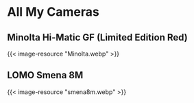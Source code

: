 # All My Cameras

## Minolta Hi-Matic GF (Limited Edition Red)
{{< image-resource "Minolta.webp" >}}

## LOMO Smena 8M
{{< image-resource "smena8m.webp" >}}
